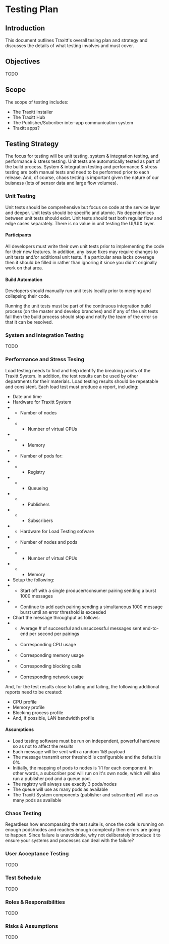 # Testing Plan

## Introduction

This document outlines Traxitt's overall tesing plan and strategy and discusses the details of what testing involves and must cover.

## Objectives

TODO

## Scope

The scope of testing includes:
* The Traxitt Installer
* The Traxitt Hub
* The Publisher/Subcriber inter-app communication system
* Traxitt apps?

## Testing Strategy

The focus for testing will be unit testing, system & integration testing, and performance & stress testing. Unit tests are automatically tested as part of the build process. System & integration testing and performance & stress testing are both manual tests and need to be performed prior to each release. And, of course, chaos testing is important given the nature of our buisness (lots of sensor data and large flow volumes).

### Unit Testing

Unit tests should be comprehensive but focus on code at the service layer and deeper. Unit tests should be specific and atomic. No dependenices between unit tests should exist. Unit tests should test both regular flow and edge cases separately. There is no value in unit testing the UI/UIX layer.

#### Participants

All developers must write their own unit tests prior to implementing the code for their new features. In addition, any issue fixes may require changes to unit tests and/or additional unit tests. If a particular area lacks coverage then it should be filled in rather than ignoring it since you didn't originally work on that area.

#### Build Automation

Developers should manually run unit tests locally prior to merging and collapsing their code.

Running the unit tests must be part of the continuous integration build process (on the master and develop branches) and if any of the unit tests fail then the build process should stop and notify the team of the error so that it can be resolved.

### System and Integration Testing

TODO

### Performance and Stress Tesing

Load testing needs to find and help identify the breaking points of the Traxitt System. In addition, the test results can be used by other departments for their materials. Load testing results should be repeatable and consistent. Each load test must produce a report, including:
* Date and time
* Hardware for Traxitt System
* * Number of nodes
* * * Number of virtual CPUs
* * * Memory
* * Number of pods for:
* * * Registry
* * * Queueing
* * * Publishers
* * * Subscribers
* * Hardware for Load Testing sofware
* * Number of nodes and pods
* * * Number of virtual CPUs
* * * Memory
* Setup the following:
* * Start off with a single producer/consumer pairing sending a burst 1000 messages
* * Continue to add each pairing sending a simultaneous 1000 message burst until an error threshold is exceeded
* Chart the message throughput as follows:
* * Average # of successful and unsuccessful messages sent end-to-end per second per pairings
* * Corresponding CPU usage
* * Corresponding memory usage
* * Corresponding blocking calls
* * Corresponding network usage

And, for the test results close to failing and failing, the following additional reports need to be created:
* CPU profile
* Memory profile
* Blocking process profile
* And, if possible, LAN bandwidth profile

#### Assumptions

* Load testing software must be run on independent, powerful hardware so as not to affect the results
* Each message will be sent with a random 1kB payload
* The message transmit error threshold is configurable and the default is 0%
* Initially, the mapping of pods to nodes is 1:1 for each component. In other words, a subscriber pod will run on it's own node, which will also run a publisher pod and a queue pod.
* The registry will always use exactly 3 pods/nodes
* The queue will use as many pods as available
* The Traxitt System components (publisher and subscriber) will use as many pods as available

### Chaos Testing

Regardless how encompassing the test suite is, once the code is running on enough pods/nodes and reaches enough complexity then errors are going to happen. Since failure is unavoidable, why not deliberately introduce it to ensure your systems and processes can deal with the failure?

### User Acceptance Testing

TODO

### Test Schedule

TODO

### Roles & Responsibilities

TODO

### Risks & Assumptions

TODO
